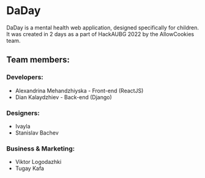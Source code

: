 # DaDay

DaDay is a mental health web application, designed specifically for children. It was created in 2 days as a part of HackAUBG 2022 by the AllowCookies team.

## Team members:
### Developers:
* Alexandrina Mehandzhiyska - Front-end (ReactJS)
* Dian Kalaydzhiev - Back-end (Django)

### Designers:
* Ivayla
* Stanislav Bachev

### Business & Marketing:
* Viktor Logodazhki
* Tugay Kafa
